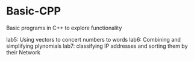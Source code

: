 # Basic-CPP
Basic programs in C++ to explore functionality

lab5: Using vectors to concert numbers to words 
lab6: Combining and simplifying plynomials
lab7: classifying IP addresses and sorting them by their Network
